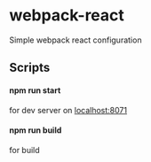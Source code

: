 # webpack-react
Simple webpack react configuration

## Scripts
#### npm run start
for dev server on [localhost:8071](http://localhost:8071/)

#### npm run build
for build
